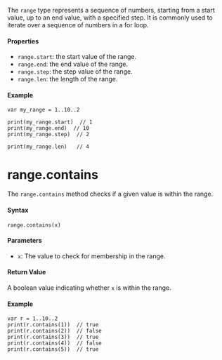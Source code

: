 The `range` type represents a sequence of numbers, starting from a start value, up to an end value, with a specified step. It is commonly used to iterate over a sequence of numbers in a for loop.

#### Properties

-   `range.start`: the start value of the range.
-   `range.end`: the end value of the range.
-   `range.step`: the step value of the range.
-   `range.len`: the length of the range.

#### Example

```tea
var my_range = 1..10..2

print(my_range.start)  // 1 
print(my_range.end)  // 10 
print(my_range.step)  // 2

print(my_range.len)   // 4
```

# range.contains

The `range.contains` method checks if a given value is within the range.

#### Syntax

```tea
range.contains(x)
```

#### Parameters

-   `x`: The value to check for membership in the range.

#### Return Value

A boolean value indicating whether `x` is within the range.

#### Example

```tea
var r = 1..10..2
print(r.contains(1))  // true
print(r.contains(2))  // false
print(r.contains(3))  // true
print(r.contains(4))  // false
print(r.contains(5))  // true
```